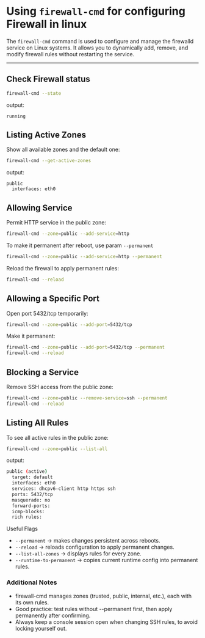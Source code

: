 # Using `firewall-cmd` for configuring Firewall in linux

The `firewall-cmd` command is used to configure and manage the firewalld service on Linux systems.
It allows you to dynamically add, remove, and modify firewall rules without restarting the service.

---

## Check Firewall status

```bash
firewall-cmd --state
```

output:

```
running
```

## Listing Active Zones

Show all available zones and the default one:

```bash
firewall-cmd --get-active-zones
```

output:

```
public
  interfaces: eth0
```

## Allowing Service

Permit HTTP service in the public zone:

```bash
firewall-cmd --zone=public --add-service=http
```

To make it permanent after reboot, use param `--permanent`

```bash
firewall-cmd --zone=public --add-service=http --permanent
```

Reload the firewall to apply permanent rules:

```bash
firewall-cmd --reload
```

## Allowing a Specific Port

Open port 5432/tcp temporarily:

```bash
firewall-cmd --zone=public --add-port=5432/tcp
```

Make it permanent:

```bash
firewall-cmd --zone=public --add-port=5432/tcp --permanent
firewall-cmd --reload
```

## Blocking a Service

Remove SSH access from the public zone:

```bash
firewall-cmd --zone=public --remove-service=ssh --permanent
firewall-cmd --reload
```

## Listing All Rules

To see all active rules in the public zone:

```bash
firewall-cmd --zone=public --list-all
```

output:

```bash
public (active)
  target: default
  interfaces: eth0
  services: dhcpv6-client http https ssh
  ports: 5432/tcp
  masquerade: no
  forward-ports:
  icmp-blocks:
  rich rules:
```

Useful Flags

- `--permanent` → makes changes persistent across reboots.
- `--reload` → reloads configuration to apply permanent changes.
- `--list-all-zones` → displays rules for every zone.
- `--runtime-to-permanent` → copies current runtime config into permanent rules.

### Additional Notes

- firewall-cmd manages zones (trusted, public, internal, etc.), each with its own rules.
- Good practice: test rules without --permanent first, then apply permanently after confirming.
- Always keep a console session open when changing SSH rules, to avoid locking yourself out.